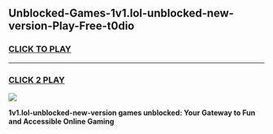 
## Unblocked-Games-1v1.lol-unblocked-new-version-Play-Free-t0dio
<h3>
<a href="https://premium76.site?title=1v1.lol-unblocked-new-version&ref=21A">CLICK TO PLAY</a></h3>
<hr>

<h3>
<a href="https://premium76.site?title=1v1.lol-unblocked-new-version&ref=21A">CLICK 2 PLAY</a>
  
</h3>

<a href="https://premium76.site?title=1v1.lol-unblocked-new-version&ref=21A"><img src="https://clearcache.store/games.png"></a>


**1v1.lol-unblocked-new-version games unblocked: Your Gateway to Fun and Accessible Online Gaming**
